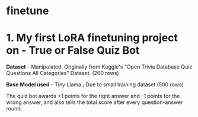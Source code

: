 # finetune

# 1. My first LoRA finetuning project on - True or False Quiz Bot

**Dataset** -  Manipulated. Originally from Kaggle's "Open Trivia Database Quiz Questions All Categories" Dataset. (260 rows)

**Base Model used** - Tiny Llama ; Due to small training dataset (500 rows)

The quiz bot awards +1 points for the right answer and -1 points for the wrong answer, and also tells the total score after every question-answer round.
